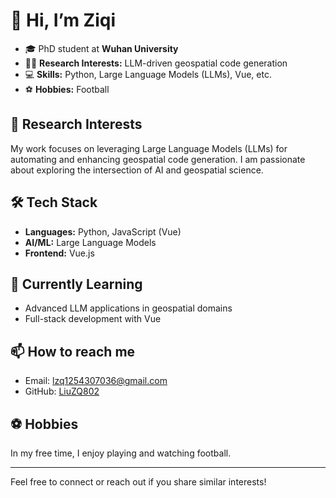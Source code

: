 # 👋 Hi, I’m Ziqi

- 🎓 PhD student at **Wuhan University**
- 🧑‍🔬 **Research Interests:** LLM-driven geospatial code generation
- 💻 **Skills:** Python, Large Language Models (LLMs), Vue, etc.
- ⚽ **Hobbies:** Football

## 🔬 Research Interests

My work focuses on leveraging Large Language Models (LLMs) for automating and enhancing geospatial code generation. I am passionate about exploring the intersection of AI and geospatial science.

## 🛠️ Tech Stack

- **Languages:** Python, JavaScript (Vue)
- **AI/ML:** Large Language Models
- **Frontend:** Vue.js

## 🌱 Currently Learning

- Advanced LLM applications in geospatial domains
- Full-stack development with Vue

## 📫 How to reach me

- Email: lzq1254307036@gmail.com
- GitHub: [LiuZQ802](https://github.com/LiuZQ802)

## ⚽ Hobbies

In my free time, I enjoy playing and watching football.

---

Feel free to connect or reach out if you share similar interests!
